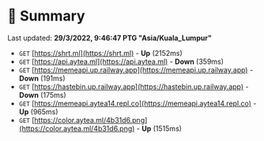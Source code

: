 # 📖 Summary
Last updated: **29/3/2022, 9:46:47 PTG "Asia/Kuala_Lumpur"**

- `GET` [https://shrt.ml](https://shrt.ml) - **Up** (2152ms)
- `GET` [https://api.aytea.ml](https://api.aytea.ml) - **Down** (359ms)
- `GET` [https://memeapi.up.railway.app](https://memeapi.up.railway.app) - **Down** (191ms)
- `GET` [https://hastebin.up.railway.app](https://hastebin.up.railway.app) - **Down** (175ms)
- `GET` [https://memeapi.aytea14.repl.co](https://memeapi.aytea14.repl.co) - **Up** (965ms)
- `GET` [https://color.aytea.ml/4b31d6.png](https://color.aytea.ml/4b31d6.png) - **Up** (1515ms)
